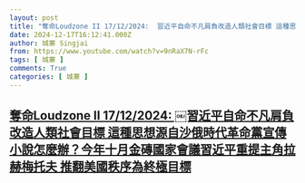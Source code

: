 ```yaml
---
layout: post
title: "奪命Loudzone II 17/12/2024: ￼習近平自命不凡肩負改造人類社會目標 這種思想源自沙俄時代革命黨宣傳小說怎麼辦？今年十月金磚國家會議習近平重提主角拉赫梅托夫 推翻美國秩序為終極目標"
date: 2024-12-17T16:12:41.000Z
author: 城寨 Singjai
from: https://www.youtube.com/watch?v=9nRaX7N-rFc
tags: [ 城寨 ]
comments: True
categories: [ 城寨 ]
---
```

<!--1734451961000-->
[奪命Loudzone II 17/12/2024: ￼習近平自命不凡肩負改造人類社會目標 這種思想源自沙俄時代革命黨宣傳小說怎麼辦？今年十月金磚國家會議習近平重提主角拉赫梅托夫 推翻美國秩序為終極目標](https://www.youtube.com/watch?v=9nRaX7N-rFc)
------

<div>

</div>
